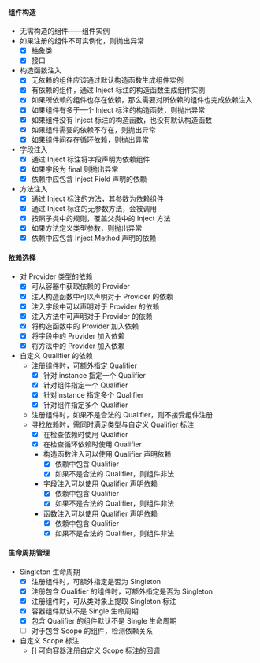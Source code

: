 #### 组件构造
- 无需构造的组件——组件实例
- 如果注册的组件不可实例化，则抛出异常
    - [x] 抽象类
    - [x] 接口
- 构造函数注入
    - [x] 无依赖的组件应该通过默认构造函数生成组件实例
    - [x] 有依赖的组件，通过 Inject 标注的构造函数生成组件实例
    - [x] 如果所依赖的组件也存在依赖，那么需要对所依赖的组件也完成依赖注入
    - [x] 如果组件有多于一个 Inject 标注的构造函数，则抛出异常
    - [x] 如果组件没有 Inject 标注的构造函数，也没有默认构造函数
    - [x] 如果组件需要的依赖不存在，则抛出异常
    - [x] 如果组件间存在循环依赖，则抛出异常
- 字段注入
    - [x] 通过 Inject 标注将字段声明为依赖组件
    - [x] 如果字段为 final 则抛出异常
    - [x] 依赖中应包含 Inject Field 声明的依赖
- 方法注入
    - [x] 通过 Inject 标注的方法，其参数为依赖组件
    - [x] 通过 Inject 标注的无参数方法，会被调用
    - [x] 按照子类中的规则，覆盖父类中的 Inject 方法
    - [x] 如果方法定义类型参数，则抛出异常
    - [x] 依赖中应包含 Inject Method 声明的依赖
#### 依赖选择
- 对 Provider 类型的依赖
    - [x] 可从容器中获取依赖的 Provider
    - [x] 注入构造函数中可以声明对于 Provider 的依赖
    - [x] 注入字段中可以声明对于 Provider 的依赖
    - [x] 注入方法中可声明对于 Provider 的依赖
    - [x] 将构造函数中的 Provider 加入依赖
    - [x] 将字段中的 Provider 加入依赖
    - [x] 将方法中的 Provider 加入依赖
- 自定义 Qualifier 的依赖
    - 注册组件时，可额外指定 Qualifier
      - [x] 针对 instance 指定一个 Qualifier
      - [x] 针对组件指定一个 Qualifier
      - [x] 针对instance 指定多个 Qualifier
      - [x] 针对组件指定多个 Qualifier
    - 注册组件时，如果不是合法的 Qualifier，则不接受组件注册
    - 寻找依赖时，需同时满足类型与自定义 Qualifier 标注
      - [x] 在检查依赖时使用 Qualifier
      - [x] 在检查循环依赖时使用 Qualifier
      - 构造函数注入可以使用 Qualifier 声明依赖
        - [x] 依赖中包含 Qualifier
        - [x] 如果不是合法的 Qualifier，则组件非法
      - 字段注入可以使用 Qualifier 声明依赖
        - [x] 依赖中包含 Qualifier 
        - [x] 如果不是合法的 Qualifier，则组件非法
      - 函数注入可以使用 Qualifier 声明依赖
        - [x] 依赖中包含 Qualifier
        - [x] 如果不是合法的 Qualifier，则组件非法
#### 生命周期管理
- Singleton 生命周期
    - [x] 注册组件时，可额外指定是否为 Singleton
    - [x] 注册包含 Qualifier 的组件时，可额外指定是否为 Singleton
    - [x] 注册组件时，可从类对象上提取 Singleton 标注
    - [x] 容器组件默认不是 Single 生命周期
    - [x] 包含 Qualifier 的组件默认不是 Single 生命周期
    - [ ] 对于包含 Scope 的组件，检测依赖关系
- 自定义 Scope 标注
    - [] 可向容器注册自定义 Scope 标注的回调